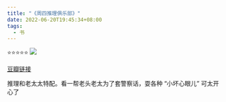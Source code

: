 ```yaml
---
title: "《周四推理俱乐部》"
date: 2022-06-20T19:45:34+08:00
tags:
  - 书
---
```


⭐️⭐️⭐️⭐️⭐️
![](/img/books/thursday_murder_club.jpeg)

[豆瓣链接](https://book.douban.com/subject/35762678/)

推理和老太太特配。看一帮老头老太为了套警察话，耍各种 “小坏心眼儿” 可太开心了
